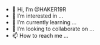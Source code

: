- 👋 Hi, I’m @HAKER19R
- 👀 I’m interested in ...
- 🌱 I’m currently learning ...
- 💞️ I’m looking to collaborate on ...
- 📫 How to reach me ...

<!---
HAKER19R/HAKER19R is a ✨ special ✨ repository because its `README.md` (this file) appears on your GitHub profile.
You can click the Preview link to take a look at your changes.
--->
